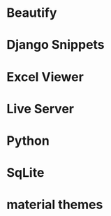 # Beautify

# Django Snippets

# Excel Viewer

# Live Server

# Python

# SqLite

# material themes

